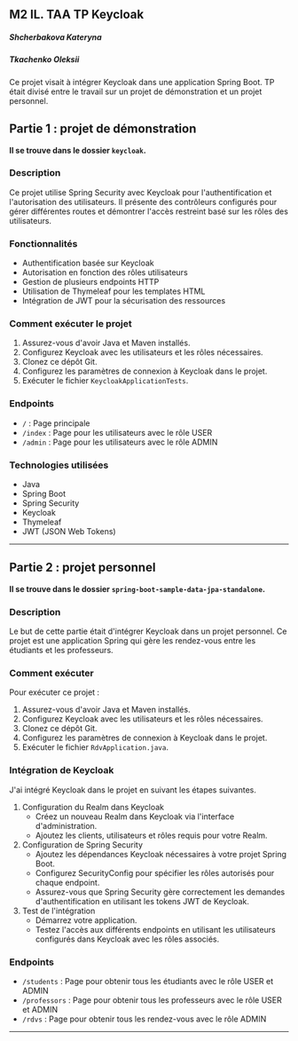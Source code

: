 ## M2 IL. TAA TP Keycloak
##### Shcherbakova Kateryna 
##### Tkachenko Oleksii 

Ce projet visait à intégrer Keycloak dans une application Spring Boot. TP était divisé entre le travail sur un projet de démonstration et un projet personnel.

## Partie 1 : projet de démonstration
**Il se trouve dans le dossier `keycloak`.**
### Description

Ce projet utilise Spring Security avec Keycloak pour l'authentification et l'autorisation des utilisateurs. Il présente des contrôleurs configurés pour gérer différentes routes et démontrer l'accès restreint basé sur les rôles des utilisateurs.

### Fonctionnalités

- Authentification basée sur Keycloak
- Autorisation en fonction des rôles utilisateurs
- Gestion de plusieurs endpoints HTTP
- Utilisation de Thymeleaf pour les templates HTML
- Intégration de JWT pour la sécurisation des ressources

### Comment exécuter le projet

1. Assurez-vous d'avoir Java et Maven installés.
2. Configurez Keycloak avec les utilisateurs et les rôles nécessaires.
3. Clonez ce dépôt Git.
4. Configurez les paramètres de connexion à Keycloak dans le projet.
5. Exécuter le fichier `KeycloakApplicationTests`.

### Endpoints

- `/` : Page principale
- `/index` : Page pour les utilisateurs avec le rôle USER
- `/admin` : Page pour les utilisateurs avec le rôle ADMIN

### Technologies utilisées

- Java
- Spring Boot
- Spring Security
- Keycloak
- Thymeleaf
- JWT (JSON Web Tokens)

---

## Partie 2 : projet personnel
**Il se trouve dans le dossier `spring-boot-sample-data-jpa-standalone`.**

### Description
Le but de cette partie était d'intégrer Keycloak dans un projet personnel. Ce projet est une application Spring qui gère les rendez-vous entre les étudiants et les professeurs.

### Comment exécuter
Pour exécuter ce projet :
1. Assurez-vous d'avoir Java et Maven installés.
2. Configurez Keycloak avec les utilisateurs et les rôles nécessaires.
3. Clonez ce dépôt Git.
4. Configurez les paramètres de connexion à Keycloak dans le projet.
5. Exécuter le fichier `RdvApplication.java`.

### Intégration de Keycloak
J'ai intégré Keycloak dans le projet en suivant les étapes suivantes. 
1. Configuration du Realm dans Keycloak
    - Créez un nouveau Realm dans Keycloak via l'interface d'administration.
    - Ajoutez les clients, utilisateurs et rôles requis pour votre Realm.
2. Configuration de Spring Security
    - Ajoutez les dépendances Keycloak nécessaires à votre projet Spring Boot.
    - Configurez SecurityConfig pour spécifier les rôles autorisés pour chaque endpoint.
    - Assurez-vous que Spring Security gère correctement les demandes d'authentification en utilisant les tokens JWT de Keycloak.
3. Test de l'intégration
    - Démarrez votre application.
    - Testez l'accès aux différents endpoints en utilisant les utilisateurs configurés dans Keycloak avec les rôles associés.

### Endpoints
- `/students` : Page pour obtenir tous les étudiants avec le rôle USER et ADMIN
- `/professors` : Page pour obtenir tous les professeurs avec le rôle USER et ADMIN
- `/rdvs` : Page pour obtenir tous les rendez-vous avec le rôle ADMIN

---
